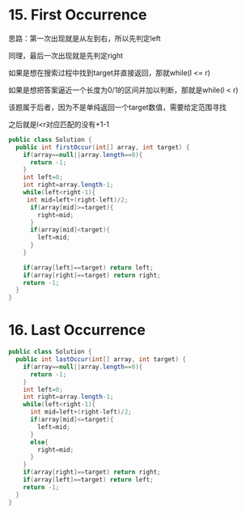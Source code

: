 # 15. First Occurrence

思路：第一次出现就是从左到右，所以先判定left

同理，最后一次出现就是先判定right

如果是想在搜索过程中找到target并直接返回，那就while(l <= r)

如果是想把答案逼近一个长度为0/1的区间并加以判断，那就是while(l < r)

该题属于后者，因为不是单纯返回一个target数值，需要给定范围寻找

之后就是l<r对应匹配的没有+1-1

```java
public class Solution {
  public int firstOccur(int[] array, int target) {
    if(array==null||array.length==0){
      return -1;
    }
    int left=0;
    int right=array.length-1;
    while(left<right-1){
     int mid=left+(right-left)/2;
      if(array[mid]>=target){
        right=mid;
      }
      if(array[mid]<target){
        left=mid;
      }    
    }
    
    if(array[left]==target) return left;
    if(array[right]==target) return right;
    return -1;
  }
}
```
# 16.  Last Occurrence

```java
public class Solution {
  public int lastOccur(int[] array, int target) {
    if(array==null||array.length==0){
      return -1;
    }
    int left=0;
    int right=array.length-1;
    while(left<right-1){
      int mid=left+(right-left)/2;
      if(array[mid]<=target){
        left=mid;
      }
      else{
        right=mid;
      }
    }
    if(array[right]==target) return right;
    if(array[left]==target) return left;
    return -1;
  }
}
```
